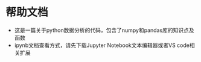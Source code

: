 # 帮助文档
* 这是一篇关于python数据分析的代码，包含了numpy和pandas库的知识点及函数
* ipynb文档查看方式，请先下载Jupyter Notebook文本编辑器或者VS code相关扩展
